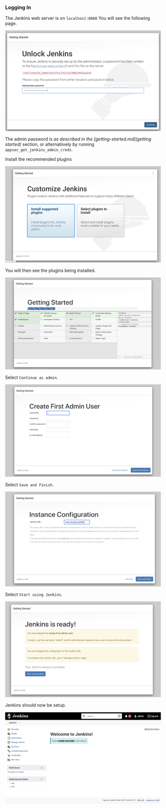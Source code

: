 ### Logging In

The Jenkins web server is on `localhost:8080` You will see the following page.

![](images/2.png)

The admin password is _as described in the [getting-started.md](getting started)_ section, or alternatiively by running `appsec_get_jenkins_admin_creds`.

Install the recommended plugins

![](images/3.png)

You will then see the plugins being installed.

![](images/4.png)

Select `Continue as admin`.

![](images/5.png)

Select `Save and Finish`.

![](images/6.png)

Select `Start using Jenkins`.

![](images/7.png)

Jenkins should now be setup.

![](images/8.png)
